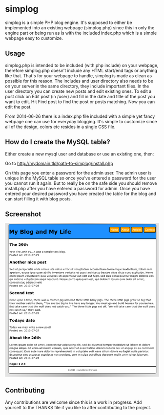 simplog
=======

simplog is a simple PHP blog engine. It's supposed to either be implemented into
an existing webpage (simplog.php) since this in only the engine part or being
run as is with the included index.php which is a simple webpage easy to 
customize.

Usage
-----
simplog.php is intended to be included (with php include) on your webpage, 
therefore simplog.php doesn't include any HTML start/end tags or anything 
like that. That's for your webpage to handle, simplog is made as clean as 
possible for this reason. The includes and user directory also needs to be on 
your server in the same directory, they include important files. In the user 
directory you can create new posts and edit existing ones. To edit a post click
on Edit post (in /user) and fill in the date and title of the post you want to 
edit. Hit Find post to find the post or posts matching. Now you can edit the 
post.

From 2014-06-26 there is a index.php file included with a simple yet fancy
webpage one can use for everyday blogging. It's simple to customize since all of
the design, colors etc resides in a single CSS file.

How do I create the MySQL table?
--------------------------------

Either create a new mysql user and database or use an existing one, then:

Go to http://mydomain.tld/path-to-simplog/install.php

On this page you enter a password for the admin user. The admin user is unique
in the MySQL table so once you've entered a password for the user you cannot
run it again. But to really be on the safe side you should remove install.php
after you have entered a password for admin.
Once you have entered your desired password you have created the table for the 
blog and can start filling it with blog posts.

Screenshot
----------

![alt text](screenshots/blog.png "Blog")

Contributing
------------
Any contributions are welcome since this is a work in progress.
Add yourself to the THANKS file if you like to after contributing to the 
project.

